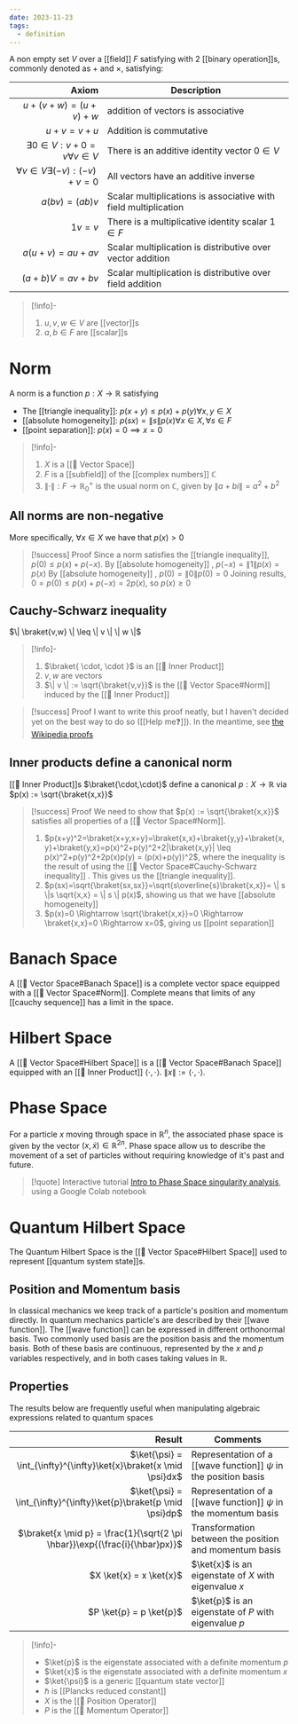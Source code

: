 ```yaml
---
date: 2023-11-23
tags:
  - definition
---
```

A non empty set $V$ over a [[field]] $F$ satisfying with 2 [[binary operation]]s, commonly denoted as $+$ and $\times$, satisfying:

| Axiom | Description |
| ---: | --- |
| $u+(v+w)=(u+v)+w$ | addition of vectors is associative |
| $u+v=v+u$ | Addition is commutative |
| $\exists 0 \in V : v+0 = v \forall v \in V$ | There is an additive identity vector $0 \in V$ |
| $\forall v \in V \exists (-v) : (-v)+v = 0$ | All vectors have an additive inverse |
| $a(bv) = (ab)v$ | Scalar multiplications is associative with field multiplication |
| $1v=v$ | There is a multiplicative identity scalar $1 \in F$ |
| $a(u+v) = au + av$ | Scalar multiplication is distributive over vector addition |
| $(a+b)V = av + bv$ | Scalar multiplication is distributive over field addition |

>[!info]-
> 1. $u,v,w \in V$ are [[vector]]s
> 2. $a,b \in F$ are [[scalar]]s

# Norm
A norm is a function $p: X \rightarrow \mathbb{R}$ satisfying
- The [[triangle inequality]]: $p(x+y) \leq p(x) + p(y) \forall x,y \in X$ 
- [[absolute homogeneity]]: $p(sx) = \| s \| p(x) \forall x \in X, \forall s \in F$
- [[point separation]]: $p(x)=0 \implies x=0$ 

>[!info]-
> 1. $X$ is a [[📘 Vector Space]]
> 2. $F$ is a [[subfield]] of the [[complex numbers]] $\mathbb{C}$ 
> 3. $\| \cdot \| : F \rightarrow \mathbb{R}^+_0$ is the usual norm on $\mathbb{C}$, given by $\| a + bi \| = a^2 + b^2$ 

## All norms are non-negative

More specifically, $\forall x \in X$ we have that $p(x) > 0$ 

>[!success] Proof
> Since a norm satisfies the [[triangle inequality]], $p(0) \leq p(x) + p(-x)$.
> By [[absolute homogeneity]] , $p(-x) = \| 1 \| p(x) = p(x)$ 
> By [[absolute homogeneity]] , $p(0) = \| 0 \| p(0) = 0$ 
> Joining results, $0=p(0) \leq p(x) + p(-x) = 2p(x)$, so $p(x) \geq 0$

## Cauchy-Schwarz inequality
$\| \braket{v,w} \| \leq \| v \| \| w \|$ 

>[!info]-
> 1. $\braket{ \cdot, \cdot }$ is an [[📘 Inner Product]]
> 2. $v,w$ are vectors
> 3. $\| v \| := \sqrt{\braket{v,v}}$ is the [[📘 Vector Space#Norm]] induced by the [[📘 Inner Product]]

>[!success] Proof
> I want to write this proof neatly, but I haven't decided yet on the best way to do so ([[Help me❓]]). In the meantime, see [the Wikipedia proofs](https://en.wikipedia.org/wiki/Cauchy%E2%80%93Schwarz_inequality#Proofs)

## Inner products define a canonical norm

[[📘 Inner Product]]s $\braket{\cdot,\cdot}$ define a canonical  $p: X \rightarrow \mathbb{R}$  via $p(x) := \sqrt{\braket{x,x}}$ 

>[!success] Proof
> We need to show that  $p(x) := \sqrt{\braket{x,x}}$ satisfies all properties of a [[📘 Vector Space#Norm]].
>
> 1. $p(x+y)^2=\braket{x+y,x+y}=\braket{x,x}+\braket{y,y}+\braket{x,y}+\braket{y,x}=p(x)^2+p(y)^2+2|\braket{x,y}| \leq p(x)^2+p(y)^2+2p(x)p(y) = (p(x)+p(y))^2$, where the inequality is the result of using the [[📘 Vector Space#Cauchy-Schwarz inequality]] . This gives us the [[triangle inequality]].
> 2. $p(sx)=\sqrt{\braket{sx,sx}}=\sqrt{s\overline{s}\braket{x,x}}= \| s \|s \sqrt{x,x} = \| s \| p(x)$, showing us that we have [[absolute homogeneity]]
> 3. $p(x)=0 \Rightarrow \sqrt{\braket{x,x}}=0 \Rightarrow \braket{x,x}=0 \Rightarrow x=0$, giving us [[point separation]] 


# Banach Space
A [[📘 Vector Space#Banach Space]] is a complete vector space equipped with a [[📘 Vector Space#Norm]]. Complete means that limits of any [[cauchy sequence]] has a limit in the space.

# Hilbert Space
A [[📘 Vector Space#Hilbert Space]] is a [[📘 Vector Space#Banach Space]] equipped with an [[📘 Inner Product]] $\langle \cdot , \cdot \rangle$. $\| x\| := \langle \cdot , \cdot \rangle$.

# Phase Space
For a particle $x$ moving through space in $\mathbb{R}^n$, the associated phase space is given by the vector $(x, \dot x) \in \mathbb{R}^{2n}$. Phase space allow us to describe the movement of a set of particles without requiring knowledge of it's past and future.

>[!quote] Interactive tutorial
> [Intro to Phase Space singularity analysis](https://colab.research.google.com/github/migueltorrescosta/tutor/blob/master/Phase_Planes.ipynb), using a Google Colab notebook
# Quantum Hilbert Space

The Quantum Hilbert Space is the [[📘 Vector Space#Hilbert Space]] used to represent [[quantum system state]]s.

## Position and Momentum basis

In classical mechanics we keep track of a particle's position and momentum directly. In quantum mechanics particle's are described by their [[wave function]]. The [[wave function]] can be expressed in different orthonormal basis. Two commonly used basis are the position basis and the momentum basis. Both of these basis are continuous, represented by the $x$ and $p$ variables respectively, and in both cases taking values in $\mathbb{R}$.

## Properties

The results below are frequently useful when manipulating algebraic expressions related to quantum spaces

| Result | Comments |
| ---: | --- |
| $\ket{\psi} = \int_{\infty}^{\infty}\ket{x}\braket{x \mid \psi}dx$ | Representation of a [[wave function]] $\psi$ in the position basis |
| $\ket{\psi} = \int_{\infty}^{\infty}\ket{p}\braket{p \mid \psi}dp$ | Representation of a [[wave function]] $\psi$ in the momentum basis |
| $\braket{x \mid p} = \frac{1}{\sqrt{2 \pi \hbar}}\exp{(\frac{i}{\hbar}px)}$ | Transformation between the position and momentum basis |
| $X \ket{x} = x \ket{x}$ | $\ket{x}$ is an eigenstate of $X$ with eigenvalue $x$ |
| $P \ket{p} = p \ket{p}$ | $\ket{p}$ is an eigenstate of $P$ with eigenvalue $p$ |


>[!info]-
> - $\ket{p}$ is the eigenstate associated with a definite momentum $p$
> - $\ket{x}$ is the eigenstate associated with a definite momentum $x$
> - $\ket{\psi}$ is a generic [[quantum state vector]]
> - $\hbar$ is [[Plancks reduced constant]]
> - $X$ is the [[📘 Position Operator]]
> - $P$ is the [[📘 Momentum Operator]]




